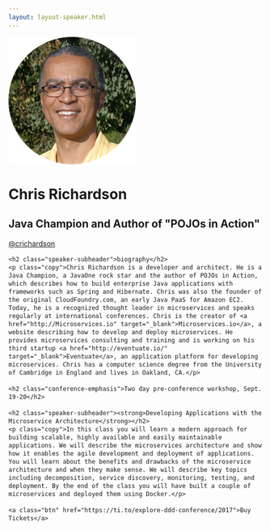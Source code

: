 ```yaml
---
layout: layout-speaker.html
---
```


<div class="container section featured-speaker">
  <div class="row">
  <div class="col-xs-12 col-sm-2 img-container">
    <img class="speaker-page-img" src="../img/speakers/Chris-Richardson-ON.png" />
  </div>
  <div class="col-xs-12 col-sm-10 copy-container">
    <h1 class="speaker-header">Chris Richardson</h1>
    <h2 class="speaker-subtitle">Java Champion and Author of "POJOs in Action"</h2>
    <p class="copy"><a class="speaker-handle" href="https://twitter.com/crichardson" target="_blank">@crichardson</a></p>

    <h2 class="speaker-subheader">biography</h2>
    <p class="copy">Chris Richardson is a developer and architect. He is a Java Champion, a JavaOne rock star and the author of POJOs in Action, which describes how to build enterprise Java applications with frameworks such as Spring and Hibernate. Chris was also the founder of the original CloudFoundry.com, an early Java PaaS for Amazon EC2. Today, he is a recognized thought leader in microservices and speaks regularly at international conferences. Chris is the creator of <a href="http://Microservices.io" target="_blank">Microservices.io</a>, a website describing how to develop and deploy microservices. He provides microservices consulting and training and is working on his third startup <a href="http://eventuate.io/" target="_blank">Eventuate</a>, an application platform for developing microservices. Chris has a computer science degree from the University of Cambridge in England and lives in Oakland, CA.</p>

    <h2 class="conference-emphasis">Two day pre-conference workshop, Sept. 19-20</h2>

    <h2 class="speaker-subheader"><strong>Developing Applications with the Microservice Architecture</strong></h2>
    <p class="copy">In this class you will learn a modern approach for building scalable, highly available and easily maintainable applications. We will describe the microservices architecture and show how it enables the agile development and deployment of applications. You will learn about the benefits and drawbacks of the microservice architecture and when they make sense. We will describe key topics including decomposition, service discovery, monitoring, testing, and deployment. By the end of the class you will have built a couple of microservices and deployed them using Docker.</p>

    <a class="btn" href="https://ti.to/explore-ddd-conference/2017">Buy Tickets</a>

  </div>
</div>
</div>
